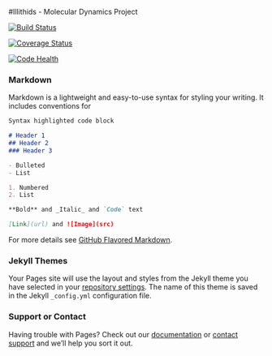 #Illithids - Molecular Dynamics Project

[![Build Status](https://travis-ci.org/alexpec/illithids.svg?branch=master)](https://travis-ci.org/alexpec/illithids)

[![Coverage Status](https://coveralls.io/repos/github/alexpec/illithids/badge.svg?branch=master)](https://coveralls.io/github/alexpec/illithids?branch=master)

[![Code Health](https://landscape.io/github/alexpec/illithids/master/landscape.svg?style=flat)](https://landscape.io/github/alexpec/illithids/master)




### Markdown

Markdown is a lightweight and easy-to-use syntax for styling your writing. It includes conventions for

```markdown
Syntax highlighted code block

# Header 1
## Header 2
### Header 3

- Bulleted
- List

1. Numbered
2. List

**Bold** and _Italic_ and `Code` text

[Link](url) and ![Image](src)
```

For more details see [GitHub Flavored Markdown](https://guides.github.com/features/mastering-markdown/).

### Jekyll Themes

Your Pages site will use the layout and styles from the Jekyll theme you have selected in your [repository settings](https://github.com/alexpec/illithids/settings). The name of this theme is saved in the Jekyll `_config.yml` configuration file.

### Support or Contact

Having trouble with Pages? Check out our [documentation](https://help.github.com/categories/github-pages-basics/) or [contact support](https://github.com/contact) and we’ll help you sort it out.
